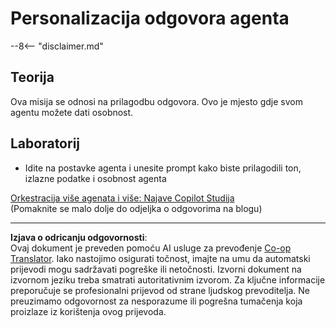 <!--
CO_OP_TRANSLATOR_METADATA:
{
  "original_hash": "b636111bfbb119a16f9e7a1fd172c22c",
  "translation_date": "2025-10-20T22:42:53+00:00",
  "source_file": "docs/operative-preview/05-agent-responses/README.md",
  "language_code": "hr"
}
-->
# Personalizacija odgovora agenta

--8<-- "disclaimer.md"

## Teorija

Ova misija se odnosi na prilagodbu odgovora. Ovo je mjesto gdje svom agentu možete dati osobnost.

## Laboratorij

- Idite na postavke agenta i unesite prompt kako biste prilagodili ton, izlazne podatke i osobnost agenta

[Orkestracija više agenata i više: Najave Copilot Studija](https://www.microsoft.com/microsoft-copilot/blog/copilot-studio/multi-agent-orchestration-maker-controls-and-more-microsoft-copilot-studio-announcements-at-microsoft-build-2025/#copilot-studio-enhancements)  
(Pomaknite se malo dolje do odjeljka o odgovorima na blogu)

---

**Izjava o odricanju odgovornosti**:  
Ovaj dokument je preveden pomoću AI usluge za prevođenje [Co-op Translator](https://github.com/Azure/co-op-translator). Iako nastojimo osigurati točnost, imajte na umu da automatski prijevodi mogu sadržavati pogreške ili netočnosti. Izvorni dokument na izvornom jeziku treba smatrati autoritativnim izvorom. Za ključne informacije preporučuje se profesionalni prijevod od strane ljudskog prevoditelja. Ne preuzimamo odgovornost za nesporazume ili pogrešna tumačenja koja proizlaze iz korištenja ovog prijevoda.